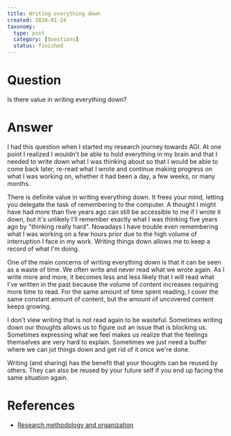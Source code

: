 ```yaml
---
title: Writing everything down
created: 2020-01-24
taxonomy:
  type: post
  category: [Questions]
  status: finished
---
```


# Question
Is there value in writing everything down?

# Answer
I had this question when I started my research journey towards AGI. At one point I realized I wouldn't be able to hold everything in my brain and that I needed to write down what I was thinking about so that I would be able to come back later, re-read what I wrote and continue making progress on what I was working on, whether it had been a day, a few weeks, or many months.

There is definite value in writing everything down. It frees your mind, letting you delegate the task of remembering to the computer. A thought I might have had more than five years ago can still be accessible to me if I wrote it down, but it's unlikely I'll remember exactly what I was thinking five years ago by "thinking really hard". Nowadays I have trouble even remembering what I was working on a few hours prior due to the high volume of interruption I face in my work. Writing things down allows me to keep a record of what I'm doing.

One of the main concerns of writing everything down is that it can be seen as a waste of time. We often write and never read what we wrote again. As I write more and more, it becomes less and less likely that I will read what I've written in the past because the volume of content increases requiring more time to read. For the same amount of time spent reading, I cover the same constant amount of content, but the amount of uncovered content keeps growing.

I don't view writing that is not read again to be wasteful. Sometimes writing down our thoughts allows us to figure out an issue that is blocking us. Sometimes expressing what we feel makes us realize that the feelings themselves are very hard to explain. Sometimes we just need a buffer where we can jot things down and get rid of it once we're done.

Writing (and sharing) has the benefit that your thoughts can be reused by others. They can also be reused by your future self if you end up facing the same situation again.

# References
* [Research methodology and organization](../../../../research-methodology-and-organization)
